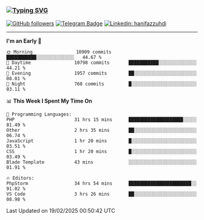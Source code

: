 ### [![Typing SVG](https://readme-typing-svg.herokuapp.com?font=lato&size=22&lines=Hi+There+👋)](https://git.io/typing-svg) 

[![GitHub followers](https://img.shields.io/github/followers/hanifazzuhdi?label=Follow&style=social)](https://github.com/hanifazzuhdi/?tab=follow) 
[![Telegram Badge](https://img.shields.io/badge/-hanif0198-blue?style=social&logo=telegram&link=https://www.t.me/hanif0198/)](https://www.t.me/hanif0198/) 
[![Linkedin: hanifazzuhdi](https://img.shields.io/badge/-hanifazzuhdi-blue?style=flat-square&logo=Linkedin&logoColor=white&link=https://www.linkedin.com/in/hanif-az-zuhdi-69688019b/)](https://www.linkedin.com/in/hanif-az-zuhdi-69688019b/) 

<hr/>

<!--START_SECTION:waka-->
**I'm an Early 🐤** 

```text
🌞 Morning                10909 commits       ███████████░░░░░░░░░░░░░░   44.67 % 
🌆 Daytime                10798 commits       ███████████░░░░░░░░░░░░░░   44.21 % 
🌃 Evening                1957 commits        ██░░░░░░░░░░░░░░░░░░░░░░░   08.01 % 
🌙 Night                  760 commits         █░░░░░░░░░░░░░░░░░░░░░░░░   03.11 % 
```


📊 **This Week I Spent My Time On** 

```text
💬 Programming Languages: 
PHP                      31 hrs 15 mins      ████████████████████░░░░░   81.49 % 
Other                    2 hrs 35 mins       ██░░░░░░░░░░░░░░░░░░░░░░░   06.74 % 
JavaScript               1 hr 20 mins        █░░░░░░░░░░░░░░░░░░░░░░░░   03.51 % 
CSS                      1 hr 20 mins        █░░░░░░░░░░░░░░░░░░░░░░░░   03.49 % 
Blade Template           43 mins             ░░░░░░░░░░░░░░░░░░░░░░░░░   01.91 % 

🔥 Editors: 
PhpStorm                 34 hrs 54 mins      ███████████████████████░░   91.02 % 
VS Code                  3 hrs 26 mins       ██░░░░░░░░░░░░░░░░░░░░░░░   08.98 % 
```


 Last Updated on 19/02/2025 00:50:42 UTC
<!--END_SECTION:waka-->
